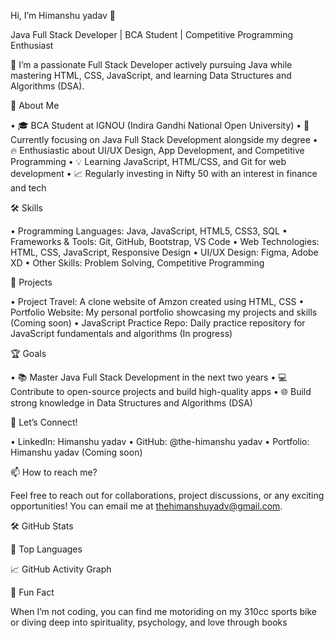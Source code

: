 Hi, I’m Himanshu yadav 👋

Java Full Stack Developer | BCA Student | Competitive Programming Enthusiast

🚀 I’m a passionate Full Stack Developer actively pursuing Java while mastering HTML, CSS, JavaScript, and learning Data Structures and Algorithms (DSA).


📜 About Me

•	🎓 BCA Student at IGNOU (Indira Gandhi National Open University)
•	🌱 Currently focusing on Java Full Stack Development alongside my degree
•	🔥 Enthusiastic about UI/UX Design, App Development, and Competitive Programming
•	💡 Learning JavaScript, HTML/CSS, and Git for web development
•	📈 Regularly investing in Nifty 50 with an interest in finance and tech

🛠️ Skills

•	Programming Languages: Java, JavaScript, HTML5, CSS3, SQL
•	Frameworks & Tools: Git, GitHub, Bootstrap, VS Code
•	Web Technologies: HTML, CSS, JavaScript, Responsive Design
•	UI/UX Design: Figma, Adobe XD
•	Other Skills: Problem Solving, Competitive Programming

🚧 Projects

•	Project Travel: A clone website of Amzon created using HTML, CSS
•	Portfolio Website: My personal portfolio showcasing my projects and skills (Coming soon)
•	JavaScript Practice Repo: Daily practice repository for JavaScript fundamentals and algorithms (In progress)

🏆 Goals

•	📚 Master Java Full Stack Development in the next two years
•	💻 Contribute to open-source projects and build high-quality apps
•	🌐 Build strong knowledge in Data Structures and Algorithms (DSA)

💼 Let’s Connect!

•	LinkedIn: Himanshu yadav
•	GitHub: @the-himanshu yadav
•	Portfolio: Himanshu yadav (Coming soon)

📫 How to reach me?

Feel free to reach out for collaborations, project discussions, or any exciting opportunities! You can email me at thehimanshuyadv@gmail.com.

🛠 GitHub Stats

🌟 Top Languages

📈 GitHub Activity Graph

🚀 Fun Fact

When I’m not coding, you can find me motoriding on my 310cc sports bike or diving deep into spirituality, psychology, and love through books

<!---
The-himanshuyadav/The-himanshuyadav is a ✨ special ✨ repository because its `README.md` (this file) appears on your GitHub profile.
You can click the Preview link to take a look at your changes.
--->
